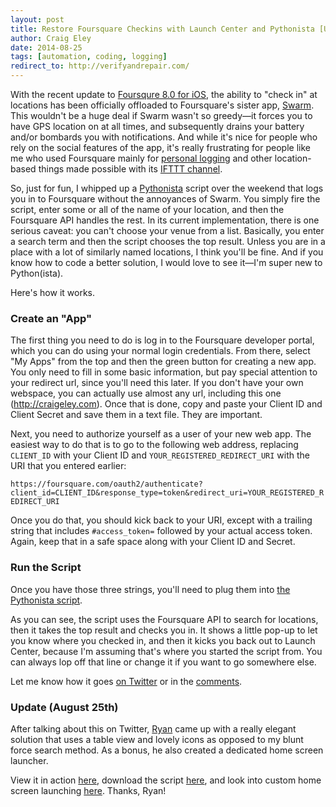 ```yaml
---  
layout: post 
title: Restore Foursquare Checkins with Launch Center and Pythonista [Updated]
author: Craig Eley 
date: 2014-08-25
tags: [automation, coding, logging]
redirect_to: http://verifyandrepair.com/
---
```


With the recent update to [Foursqure 8.0 for iOS](https://foursquare.com/), the ability to "check in" at locations has been officially offloaded to Foursquare's sister app, [Swarm](https://www.swarmapp.com/). This wouldn't be a huge deal if Swarm wasn't so greedy—it forces you to have GPS location on at all times, and subsequently drains your battery and/or bombards you with notifications. And while it's nice for people who rely on the social features of the app, it's really frustrating for people like me who used Foursquare mainly for [personal logging](http://craigeley.com/tagged/logging/) and other location-based things made possible with its [IFTTT channel](https://ifttt.com/foursquare).

So, just for fun, I whipped up a [Pythonista](http://omz-software.com/pythonista/) script over the weekend that logs you in to Foursquare without the annoyances of Swarm. You simply fire the script, enter some or all of the name of your location, and then the Foursquare API handles the rest. In its current implementation, there is one serious caveat: you can't choose your venue from a list. Basically, you enter a search term and then the script chooses the top result. Unless you are in a place with a lot of similarly named locations, I think you'll be fine. And if you know how to code a better solution, I would love to see it—I'm super new to Python(ista).

Here's how it works.

### Create an "App"

The first thing you need to do is log in to the Foursquare developer portal, which you can do using your normal login credentials. From there, select "My Apps" from the top and then the green button for creating a new app. You only need to fill in some basic information, but pay special attention to your redirect url, since you'll need this later. If you don't have your own webspace, you can actually use almost any url, including this one (http://craigeley.com). Once that is done, copy and paste your Client ID and Client Secret and save them in a text file. They are important.

Next, you need to authorize yourself as a user of your new web app. The easiest way to do that is to go to the following web address, replacing `CLIENT_ID` with your Client ID and `YOUR_REGISTERED_REDIRECT_URI` with the URI that you entered earlier:

`https://foursquare.com/oauth2/authenticate?client_id=CLIENT_ID&response_type=token&redirect_uri=YOUR_REGISTERED_REDIRECT_URI`

Once you do that, you should kick back to your URI, except with a trailing string that includes `#access_token=` followed by your actual access token. Again, keep that in a safe space along with your Client ID and Secret.

### Run the Script

Once you have those three strings, you'll need to plug them into [the Pythonista script](https://gist.github.com/craigeley/335507da44a655070d66). 

<script src="https://gist.github.com/craigeley/335507da44a655070d66.js"></script>

As you can see, the script uses the Foursquare API to search for locations, then it takes the top result and checks you in. It shows a little pop-up to let you know where you checked in, and then it kicks you back out to Launch Center, because I'm assuming that's where you started the script from. You can always lop off that line or change it if you want to go somewhere else.

Let me know how it goes [on Twitter](https://twitter.com/craigeley) or in the [comments](/08-18-2014/foursquare-pythonista/#comments).

### Update (August 25th)

After talking about this on Twitter, [Ryan](https://twitter.com/rjames86) came up with a really elegant solution that uses a table view and lovely icons as opposed to my blunt force search method. As a bonus, he also created a dedicated home screen launcher.

View it in action [here](https://www.dropbox.com/s/vb4fjw1y3szywqe/ReflectorRecording.mov), download the script [here](https://gist.github.com/rjames86/e5dd9acadaff7cd4280d), and look into custom home screen launching [here](http://olemoritz.net/custom-homescreen-icons-with-pythonista.html). Thanks, Ryan!
            
